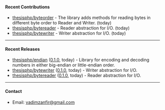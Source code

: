 #### Recent Contributions

- [thesisphp/byteorder](https://github.com/thesisphp/byteorder) - The library adds methods for reading bytes in different byte order to Reader and Writer. (today)
- [thesisphp/bytereader](https://github.com/thesisphp/bytereader) - Reader abstraction for I/O. (today)
- [thesisphp/bytewriter](https://github.com/thesisphp/bytewriter) - Writer abstraction for I/O. (today)

---

#### Recent Releases

- [thesisphp/endian](https://github.com/thesisphp/endian) ([0.1.0](https://github.com/thesisphp/endian/releases/tag/0.1.0), today) - Library for encoding and decoding numbers in either big-endian or little-endian order.
- [thesisphp/bytewriter](https://github.com/thesisphp/bytewriter) ([0.1.0](https://github.com/thesisphp/bytewriter/releases/tag/0.1.0), today) - Writer abstraction for I/O.
- [thesisphp/bytereader](https://github.com/thesisphp/bytereader) ([0.1.0](https://github.com/thesisphp/bytereader/releases/tag/0.1.0), today) - Reader abstraction for I/O.

---

#### Contact

- Email: [vadimzanfir@gmail.com](mailto://vadimzanfir@gmail.com)

